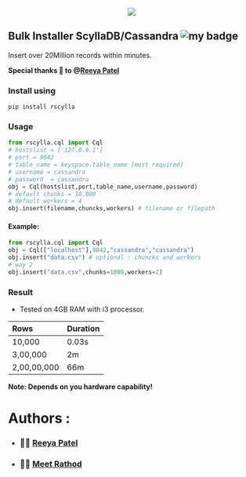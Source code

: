 <p align="center">
  <a href="https://skillicons.dev">
    <img src="https://skillicons.dev/icons?i=git,cassandra,python" />
  </a>
</p>

## Bulk Installer ScyllaDB/Cassandra ![my badge](https://badgen.net/badge/version/0.0.1/red?icon=git)

Insert over 20Million records within minutes.

**Special thanks 🤝 to @[Reeya Patel](https://github.com/ReeyaPatel06)**

### Install using
```shell
pip install rscylla
```
### Usage
```python
from rscylla.cql import Cql
# hostslist = ['127.0.0.1']
# port = 9042
# table_name = keyspace.table_name [must required]
# username = cassandra
# password  = cassandra
obj = Cql(hostslist,port,table_name,username,password)
# default chunks = 10,000
# default workers = 4
obj.insert(filename,chuncks,workers) # filename or filepath
```
#### Example:
```python
from rscylla.cql import Cql
obj = Cql(["localhost"],9042,"cassandra","cassandra")
obj.insert("data.csv") # optional : chuncks and workers
# way 2
obj.insert("data.csv",chunks=1000,workers=2)
```
### Result
- Tested on 4GB RAM with i3 processor.

| Rows | Duration |
|:-----|:---------|
|10,000|0.03s|
|3,00,000|2m|
|2,00,00,000|66m|
**Note: Depends on you hardware capability!**

# Authors :
- ### 🙋‍♀️ [Reeya Patel](https://github.com/ReeyaPatel06)
- ### 🙋‍♂️ [Meet Rathod](https://github.com/MeetRathod0)


